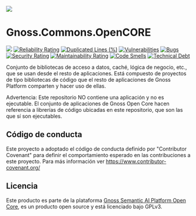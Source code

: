 ![](https://content.gnoss.ws/imagenes/proyectos/personalizacion/7e72bf14-28b9-4beb-82f8-e32a3b49d9d3/cms/logognossazulprincipal.png)

# Gnoss.Commons.OpenCORE

![](https://github.com/equipognoss/Gnoss.Commons.OpenCORE/workflows/Build/badge.svg)
[![Reliability Rating](https://sonarcloud.io/api/project_badges/measure?project=equipognoss_Gnoss.Commons.OpenCORE&metric=reliability_rating)](https://sonarcloud.io/summary/new_code?id=equipognoss_Gnoss.Commons.OpenCORE)
[![Duplicated Lines (%)](https://sonarcloud.io/api/project_badges/measure?project=equipognoss_Gnoss.Commons.OpenCORE&metric=duplicated_lines_density)](https://sonarcloud.io/summary/new_code?id=equipognoss_Gnoss.Commons.OpenCORE)
[![Vulnerabilities](https://sonarcloud.io/api/project_badges/measure?project=equipognoss_Gnoss.Commons.OpenCORE&metric=vulnerabilities)](https://sonarcloud.io/summary/new_code?id=equipognoss_Gnoss.Commons.OpenCORE)
[![Bugs](https://sonarcloud.io/api/project_badges/measure?project=equipognoss_Gnoss.Commons.OpenCORE&metric=bugs)](https://sonarcloud.io/summary/new_code?id=equipognoss_Gnoss.Commons.OpenCORE)
[![Security Rating](https://sonarcloud.io/api/project_badges/measure?project=equipognoss_Gnoss.Commons.OpenCORE&metric=security_rating)](https://sonarcloud.io/summary/new_code?id=equipognoss_Gnoss.Commons.OpenCORE)
[![Maintainability Rating](https://sonarcloud.io/api/project_badges/measure?project=equipognoss_Gnoss.Commons.OpenCORE&metric=sqale_rating)](https://sonarcloud.io/summary/new_code?id=equipognoss_Gnoss.Commons.OpenCORE)
[![Code Smells](https://sonarcloud.io/api/project_badges/measure?project=equipognoss_Gnoss.Commons.OpenCORE&metric=code_smells)](https://sonarcloud.io/summary/new_code?id=equipognoss_Gnoss.Commons.OpenCORE)
[![Technical Debt](https://sonarcloud.io/api/project_badges/measure?project=equipognoss_Gnoss.Commons.OpenCORE&metric=sqale_index)](https://sonarcloud.io/summary/new_code?id=equipognoss_Gnoss.Commons.OpenCORE)

Conjunto de bibliotecas de acceso a datos, caché, lógica de negocio, etc., que se usan desde el resto de aplicaciones. 
Está compuesto de proyectos de tipo bibliotecas de código que el resto de aplicaciones de Gnoss Platform comparten y hacer uso de ellas.

Advertencia: Este repositorio NO contiene una aplicación y no es ejecutable. El conjunto de aplicaciones de Gnoss Open Core hacen referencia a librerías de código ubicadas en este repositorio, que son las que sí son ejecutables. 

## Código de conducta
Este proyecto a adoptado el código de conducta definido por "Contributor Covenant" para definir el comportamiento esperado en las contribuciones a este proyecto. Para más información ver https://www.contributor-covenant.org/

## Licencia
Este producto es parte de la plataforma [Gnoss Semantic AI Platform Open Core](https://github.com/equipognoss/Gnoss.SemanticAIPlatform.OpenCORE), es un producto open source y está licenciado bajo GPLv3.
